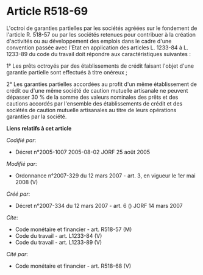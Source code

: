 # Article R518-69

L'octroi de garanties partielles par les sociétés agréées sur le fondement de l'article R. 518-57 ou par les sociétés
retenues pour contribuer à la création d'activités ou au développement des emplois dans le cadre d'une convention passée avec
l'Etat en application des articles L. 1233-84 à L. 1233-89 du code du travail doit répondre aux caractéristiques suivantes : 

1° Les prêts octroyés par des établissements de crédit faisant l'objet d'une garantie partielle sont effectués à titre
onéreux ; 

2° Les garanties partielles accordées au profit d'un même établissement de crédit ou d'une même société de caution mutuelle
artisanale ne peuvent dépasser 30 % de la somme des valeurs nominales des prêts et des cautions accordés par l'ensemble des
établissements de crédit et des sociétés de caution mutuelle artisanales au titre de leurs opérations garanties par la
société.

**Liens relatifs à cet article**

_Codifié par_:

  - Décret n°2005-1007 2005-08-02 JORF 25 août 2005

_Modifié par_:

  - Ordonnance n°2007-329 du 12 mars 2007 - art. 3, en vigueur le 1er mai 2008 (V)

_Créé par_:

  - Décret n°2007-334 du 12 mars 2007 - art. 6 () JORF 14 mars 2007

_Cite_:

  - Code monétaire et financier - art. R518-57 (M)
  - Code du travail - art. L1233-84 (V)
  - Code du travail - art. L1233-89 (V)

_Cité par_:

  - Code monétaire et financier - art. R518-68 (V)
